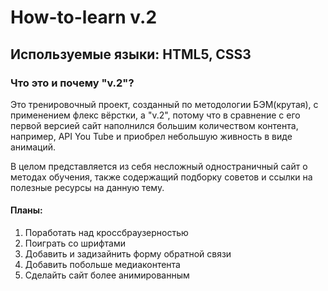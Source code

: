# How-to-learn v.2
## Используемые языки: HTML5, CSS3
### Что это и почему "v.2"?
Это тренировочный проект, созданный по методологии БЭМ(крутая), с применением флекс вёрстки, а "v.2", потому что в сравнение с его первой версией сайт наполнился большим количеством контента, например, API You Tube и приобрел небольшую живность в виде анимаций.

В целом представляется из себя несложный одностраничный сайт о методах обучения, также содержащий подборку советов и ссылки на полезные ресурсы на данную тему.
#### Планы:
1. Поработать над кроссбраузерностью
2. Поиграть со шрифтами
3. Добавить и задизайнить форму обратной связи
4. Добавить побольше медиаконтента
5. Сделайть сайт более анимированным
